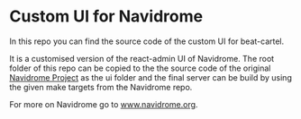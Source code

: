 # Custom UI for Navidrome

In this repo you can find the source code of the custom UI for beat-cartel.

It is a customised version of the react-admin UI of Navidrome.
The root folder of this repo can be copied to the the source code of the original [Navidrome Project](https://github.com/navidrome/navidrome) as the ui folder and the final server can be build by using the given make targets from the Navidrome repo.

For more on Navidrome go to www.navidrome.org.
